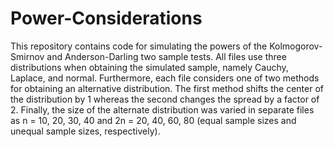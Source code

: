 # Power-Considerations

This repository contains code for simulating the powers of the Kolmogorov-Smirnov and Anderson-Darling two sample tests. All files use three distributions when obtaining the simulated sample, namely Cauchy, Laplace, and normal. Furthermore, each file considers one of two methods for obtaining an alternative distribution. The first method shifts the center of the distribution by 1 whereas the second changes the spread by a factor of 2. Finally, the size of the alternate distribution was varied in separate files as n = 10, 20, 30, 40 and 2n = 20, 40, 60, 80 (equal sample sizes and unequal sample sizes, respectively).
